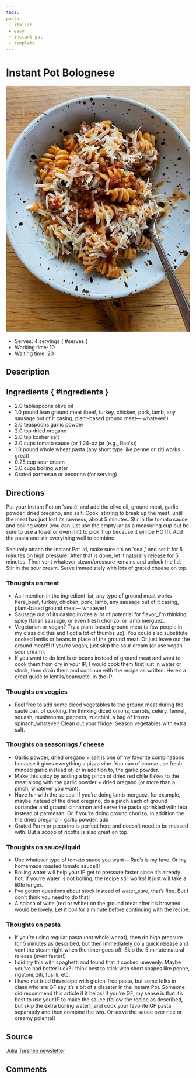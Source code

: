 ```yaml
---
tags:
pasta
 - italian
 - easy
 - instant pot
 - template
---
```


# Instant Pot Bolognese

![Recipe picture](../images/instant_pot_bolognese-0.jpg)

- Serves: 4 servings
{ #serves }
- Working time: 10
- Waiting time: 20

## Description



## Ingredients { #ingredients }

- 2.0 tablespoons olive oil 
- 1.0 pound lean ground meat (beef, turkey, chicken, pork, lamb, any sausage out of it casing, plant-based ground meat— whatever!)
- 2.0 teaspoons garlic powder 
- 2.0 tsp dried oregano 
- 2.0 tsp kosher salt 
- 3.0 cups tomato sauce (or 1 24-oz jar (e.g., Rao's))
- 1.0 pound whole wheat pasta (any short type like penne or ziti works great)
- 0.25 cup sour cream 
- 3.0 cups boiling water 
- Grated parmesan or pecorino (for serving)

## Directions

Put your Instant Pot on 'sauté' and add the olive oil, ground meat, garlic powder, dried oregano, and salt. Cook, stirring to break up the meat, until the meat has just lost its rawness, about 5 minutes. Stir in the tomato sauce and boiling water (you can just use the empty jar as a measuring cup but be sure to use a towel or oven mitt to pick it up because it will be HOT!). Add the pasta and stir everything well to combine.

Securely attach the Instant Pot lid, make sure it's on 'seal,' and set it for 5 minutes on high pressure. After that is done, let it naturally release for 5 minutes. Then vent whatever steam/pressure remains and unlock the lid. Stir in the sour cream. Serve immediately with lots of grated cheese on top.


### Thoughts on meat

- As I mention in the ingredient list, any type of ground meat works here_beef, turkey, chicken, pork, lamb, any sausage out of it casing, plant-based ground meat— whatever!
- Sausage out of its casing invites a lot of potential for flavor_I’m thinking spicy Italian sausage, or even fresh chorizo, or lamb merguez_.
- Vegetarian or vegan? Try a plant-based ground meat (a few people in my class did this and I got a lot of thumbs up). You could also substitute cooked lentils or beans in place of the ground meat. Or just leave out the ground meat!!! If you’re vegan, just skip the sour cream (or use vegan sour cream).
- If you want to do lentils or beans instead of ground meat and want to cook them from dry in your IP, I would cook them first just in water or stock, then drain them and continue with the recipe as written. Here’s a great guide to lentils/beans/etc. in the IP.

### Thoughts on veggies

- Feel free to add some diced vegetables to the ground meat during the sauté part of cooking. I’m thinking diced onions, carrots, celery, fennel, squash, mushrooms, peppers, zucchini, a bag of frozen spinach_whatever! Clean out your fridge! Season vegetables with extra salt.

### Thoughts on seasonings / cheese

- Garlic powder, dried oregano + salt is one of my favorite combinations because it gives everything a pizza vibe. You can of course use fresh minced garlic instead of, or in addition to, the garlic powder.
- Make this spicy by adding a big pinch of dried red chile flakes to the meat along with the garlic powder + dried oregano (or more than a pinch, whatever you want).
- Have fun with the spices! If you’re doing lamb merguez, for example, maybe instead of the dried oregano, do a pinch each of ground coriander and ground cinnamon and serve the pasta sprinkled with feta instead of parmesan. Or if you’re doing ground chorizo, in addition the the dried oregano + garlic powder, add
- Grated Parm or pecorino is perfect here and doesn’t need to be messed with. But a scoop of ricotta is also great on top.

### Thoughts on sauce/liquid

- Use whatever type of tomato sauce you want— Rao’s is my fave. Or my homemade roasted tomato sauce!!!
- Boiling water will help your IP get to pressure faster since it’s already hot. If you’re water is not boiling, the recipe still works! It just will take a little longer.
- I’ve gotten questions about stock instead of water_sure, that’s fine. But I don’t think you need to do that!
- A splash of wine (red or white) on the ground meat after it’s browned would be lovely. Let it boil for a minute before continuing with the recipe.

### Thoughts on pasta

- If you’re using regular pasta (not whole wheat), then do high pressure for 5 minutes as described, but then immediately do a quick release and vent the steam right when the timer goes off. Skip the 5 minute natural release (even faster!)
- I did try this with spaghetti and found that it cooked unevenly. Maybe you’ve had better luck? I think best to stick with short shapes like penne, rigatoni, ziti, fusilli, etc.
- I have not tried this recipe with gluten-free pasta, but some folks in class who are GF say it’s a bit of a disaster in the Instant Pot. Someone did recommend this article if it helps! If you’re GF, my sense is that it’s best to use your IP to make the sauce (follow the recipe as described, but skip the extra boiling water), and cook your favorite GF pasta separately and then combine the two. Or serve the sauce over rice or creamy polenta!!

## Source

[Julia Turshen newsletter](https://juliaturshen.substack.com/p/my-favorite-instant-pot-recipe-so)

## Comments
